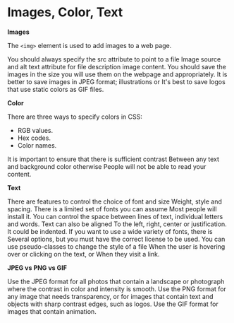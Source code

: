# Images, Color, Text

**Images**

The `<img>` element is used to add images to a
web page.

You should always specify the src attribute to point to a file
Image source and alt text attribute for file description
image content.
You should save the images in the size you will use
them on the webpage and appropriately.
It is better to save images in JPEG format; illustrations or
It's best to save logos that use static colors as GIF files.

**Color**

There are three ways to specify colors in CSS:
+ RGB values.
+ Hex codes.
+ Color names.

It is important to ensure that there is sufficient contrast
Between any text and background color otherwise
People will not be able to read your content.

**Text**

There are features to control the choice of font and size
Weight, style and spacing.
There is a limited set of fonts you can assume
Most people will install it.
You can control the space between lines of text,
individual letters and words. Text can also be aligned
To the left, right, center or justification. It could be
indented.
If you want to use a wide variety of fonts, there is
Several options, but you must have the correct license
to be used.
You can use pseudo-classes to change the style of a file
When the user is hovering over or clicking on the text, or
When they visit a link.

**JPEG vs PNG vs GIF**

Use the JPEG format for all photos that contain a landscape or photograph where the contrast in color and intensity is smooth. Use the PNG format for any image that needs transparency, or for images that contain text and objects with sharp contrast edges, such as logos. Use the GIF format for images that contain animation.